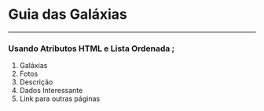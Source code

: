 # Guia das Galáxias
<hr>

### Usando Atributos HTML e Lista Ordenada ;

<ol>
<li>Galáxias</li>
<li>Fotos</li>
<li>Descrição</li>
<li>Dados Interessante</li>
<li>Link para outras páginas</li>
</ol>
